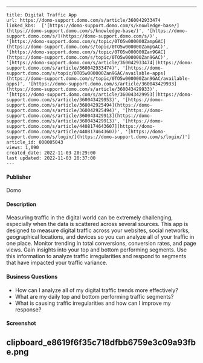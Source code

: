 ---
    title: Digital Traffic App
    url: https://domo-support.domo.com/s/article/360042933474
    linked_kbs:  ['[https://domo-support.domo.com/s/knowledge-base/](https://domo-support.domo.com/s/knowledge-base/)', '[https://domo-support.domo.com/s/](https://domo-support.domo.com/s/)', '[https://domo-support.domo.com/s/topic/0TO5w000000ZampGAC](https://domo-support.domo.com/s/topic/0TO5w000000ZampGAC)', '[https://domo-support.domo.com/s/topic/0TO5w000000Zan9GAC](https://domo-support.domo.com/s/topic/0TO5w000000Zan9GAC)', '[https://domo-support.domo.com/s/article/360042933474](https://domo-support.domo.com/s/article/360042933474)', '[https://domo-support.domo.com/s/topic/0TO5w000000Zan9GAC/available-apps](https://domo-support.domo.com/s/topic/0TO5w000000Zan9GAC/available-apps)', '[https://domo-support.domo.com/s/article/360043429933](https://domo-support.domo.com/s/article/360043429933)', '[https://domo-support.domo.com/s/article/360043429953](https://domo-support.domo.com/s/article/360043429953)', '[https://domo-support.domo.com/s/article/360042925494](https://domo-support.domo.com/s/article/360042925494)', '[https://domo-support.domo.com/s/article/360043429913](https://domo-support.domo.com/s/article/360043429913)', '[https://domo-support.domo.com/s/article/4408174643607](https://domo-support.domo.com/s/article/4408174643607)', '[https://domo-support.domo.com/s/login/](https://domo-support.domo.com/s/login/)']
    article_id: 000005043
    views: 1,090
    created_date: 2022-11-03 20:29:00
    last updated: 2022-11-03 20:37:00
    ---



#### Publisher


Domo


#### Description


Measuring traffic in the digital world can be extremely challenging, especially when the data is scattered across several sources. This app is designed to measure digital traffic across your websites, social networks, geographical locations, and devices so you can analyze all of your traffic in one place. Monitor trending in total conversions, conversion rates, and page views. Gain insights into your top and bottom performing segments. Use this information to analyze traffic irregularities and respond to segments that have impacted your traffic variance.


#### Business Questions


* How can I analyze all of my digital traffic trends more effectively?
* What are my daily top and bottom performing traffic segments?
* What is causing traffic irregularities and how can I improve my response?


#### Screenshot


clipboard_e8619f6f35c718dfbb6759e3c09a93fbe.png
-----------------------------------------------


#### 


 
 

